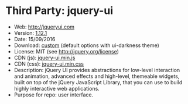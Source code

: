 Third Party: jquery-ui
======================

* Web: http://jqueryui.com
* Version: [1.12.1](http://blog.jqueryui.com/2016/09/jquery-ui-1-12-1/)
* Date: 15/09/2016
* Download: [custom](http://jqueryui.com/download/) (default options with ui-darkness theme)
* License: MIT (see http://jquery.org/license)
* CDN (js): [jquery-ui.min.js](http://code.jquery.com/ui/1.12.1/jquery-ui.min.js)
* CDN (css): [jquery-ui.min.css](http://code.jquery.com/ui/1.12.1/themes/ui-darkness/jquery-ui.min.css)
* Description: jQuery UI provides abstractions for low-level interaction and animation,
  advanced effects and high-level, themeable widgets, built on top of the jQuery
  JavaScript Library, that you can use to build highly interactive web applications.
* Purpose for repo: user interface.
